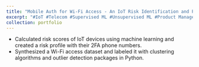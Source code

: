 ```yaml
---
title: "Mobile Auth for Wi-Fi Access - An IoT Risk Identification and Prevention Framework"
excerpt: "#IoT #Telecom #Supervised ML #Unsupervised ML #Product Management<br/><img src="/images/Mobile-Auth-Wifi-Access.png" width="800" height="200">"
collection: portfolio
---
```


* Calculated risk scores of IoT devices using machine learning and created a risk profile with their 2FA phone numbers.
* Synthesized a Wi-Fi access dataset and labeled it with clustering algorithms and outlier detection packages in Python.